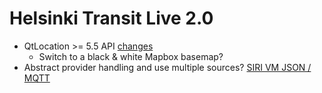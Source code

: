 Helsinki Transit Live 2.0
=========================

* QtLocation >= 5.5 API
  [changes](http://doc.qt.io/qt-5/qtlocation-changes.html)
    - Switch to a black & white Mapbox basemap?
* Abstract provider handling and use multiple sources?
  [SIRI VM JSON / MQTT](http://dev.hsl.fi/)
